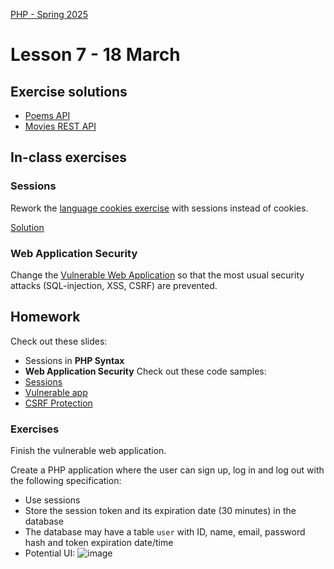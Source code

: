 [PHP - Spring 2025](https://github.com/arturomorarioja-kea/WD_PHP_F25/blob/main/README.md)

# Lesson 7 - 18 March

## Exercise solutions
- [Poems API](https://github.com/arturomorarioja/php_oop_poems_rest)
- [Movies REST API](https://github.com/arturomorarioja/kea-movie-manager-rest-api)

## In-class exercises

### Sessions
Rework the [language cookies exercise](https://github.com/arturomorarioja/php_cookies_lang) with sessions instead of cookies.

[Solution](https://github.com/arturomorarioja/php_sessions_lang.git)

### Web Application Security
Change the [Vulnerable Web Application](https://github.com/arturomorarioja/php_vulnerable_app) so that the most usual security attacks (SQL-injection, XSS, CSRF) are prevented.

[Solution(https://github.com/arturomorarioja/php_vulnerable_web_application_secured)]: #

## Homework
Check out these slides:
- Sessions in **PHP Syntax**
- **Web Application Security**
Check out these code samples:
- [Sessions](https://github.com/arturomorarioja/php_sessions)
- [Vulnerable app](https://github.com/arturomorarioja/php_vulnerable_app)
- [CSRF Protection](https://github.com/arturomorarioja/php_csrf)
  
[- Films REST API(https://github.com/arturomorarioja/php_films_rest_api)]: #
[- PHP API Consumption:]: #
[  - `file_get_contents()` vs. `cUrl()`(https://github.com/arturomorarioja/php_api_consumption)]: #
[  - Company - API consumption with cUrl(https://github.com/arturomorarioja/php_company)]: #

### Exercises
Finish the vulnerable web application.

Create a PHP application where the user can sign up, log in and log out with the following specification:
- Use sessions
- Store the session token and its expiration date (30 minutes) in the database
- The database may have a table `user` with ID, name, email, password hash and token expiration date/time
- Potential UI:
![image](https://github.com/user-attachments/assets/76a07fd6-bc5b-4f64-a101-60b15a5615a2)
